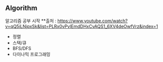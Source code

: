 ## Algorithm

알고리즘 공부 시작
**출처 : https://www.youtube.com/watch?v=qQ5iLNjpxSk&list=PLRx0vPvlEmdDHxCvAQS1_6XV4deOwfVrz&index=1

* 정렬
* 스택/큐
* BFS/DFS
* 다이나믹 프로그래밍
